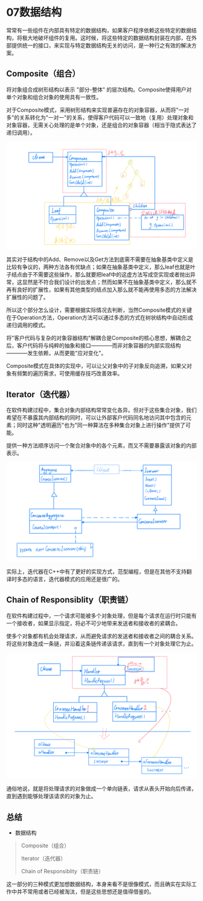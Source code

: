 # 07数据结构

常常有一些组件在内部具有特定的数据结构，如果客户程序依赖这些特定的数据结构，将极大地破坏组件的复用。这时候，将这些特定的数据结构封装在内部，在外部提供统一的接口，来实现与特定数据结构无关的访问，是一种行之有效的解决方案。

## Composite（组合）

将对象组合成树形结构以表示 "部分-整体" 的层次结构。Composite使得用户对单个对象和组合对象的使用具有一致性。

对于Composite模式，采用树形结构来实现普遍存在的对象容器，从而将"一对多"的关系转化为"一对一"的关系，使得客户代码可以一致地（复用）处理对象和对象容器，无需关心处理的是单个对象，还是组合的对象容器（相当于隐式表达了递归调用）。


![](assets/Composite.png)



其实对于结构中的Add、Remove以及Get方法到底需不需要在抽象基类中定义是比较有争议的，两种方法各有优缺点；如果在抽象基类中定义，那么leaf也就是叶子结点由于不需要这些操作，那么就要把leaf中的这虚方法写成空实现或者抛出异常，这显然是不符合我们设计的出发点；然而如果不在抽象基类中定义，那么就不再有良好的扩展性，如果有其他类型的结点加入那么就不能再使用多态的方法解决扩展性的问题了。

所以这个部分怎么设计，需要根据实际情况去判断，当然Composite模式的关键在于Operation方法，Operation方法可以通过多态的方式在树状结构中自动形成递归调用的模式。

将"客户代码与复杂的对象容器结构"解耦合是Composite的核心思想，解耦合之后，客户代码将与纯粹的抽象和接口————而非对象容器的内部实现结构————发生依赖，从而更能"应对变化"。

Composite模式在具体的实现中，可以让父对象中的子对象反向追溯，如果父对象有频繁的遍历需求，可使用缓存技巧改善效率。

## Iterator（迭代器）

在软件构建过程中，集合对象内部结构常常变化各异。但对于这些集合对象，我们希望在不暴露其内部结构的同时，可以让外部客户代码同名地访问其中包含的元素；同时这种"透明遍历"也为"同一种算法在多种集合对象上进行操作"提供了可能。

提供一种方法顺序访问一个聚合对象中的各个元素，而又不需要暴露该对象的内部表示。


![](assets/Iterator.png)



实际上，迭代器在C++中有了更好的实现方式，范型编程，但是在其他不支持翻译时多态的语言，迭代器模式的应用还是很广的。


## Chain of Responsiblity（职责链）
在软件构建过程中，一个请求可能被多个对象处理，但是每个请求在运行时只能有一个接收者，如果显示指定，将必不可少地带来发送者和接收者的紧耦合。

使多个对象都有机会处理请求，从而避免请求的发送者和接收者之间的耦合关系。将这些对象连成一条链，并沿着这条链传递该请求，直到有一个对象处理它为止。


![](assets/Chain.png)



通俗地说，就是将处理请求的对象做成一个单向链表，请求从表头开始向后传递，直到遇到能够处理该请求的对象为止。


## 总结

* 数据结构

> Composite（组合）
> 
> Iterator（迭代器）
> 
> Chain of Responsiblity（职责链）


这一部分的三种模式更加想数据结构，本身来看不是很像模式，而且确实在实际工作中并不常用或者已经被淘汰，但是这些思想还是值得借鉴的。